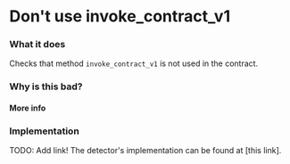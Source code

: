 # Don't use invoke_contract_v1

### What it does

Checks that method `invoke_contract_v1` is not used in the contract.

### Why is this bad?



#### More info


### Implementation

TODO: Add link!
The detector's implementation can be found at [this link].
